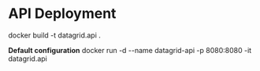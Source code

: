 # API Deployment
docker build -t datagrid.api .

**Default configuration**
docker run -d --name datagrid-api -p 8080:8080 -it datagrid.api

